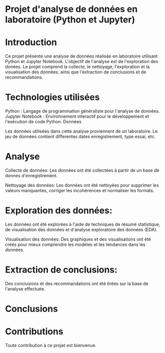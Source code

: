 
# Projet d'analyse de données en laboratoire (Python et Jupyter)

# Introduction

Ce projet présente une analyse de données réalisée en laboratoire utilisant Python et Jupyter Notebook. L'objectif de l'analyse est de l'exploration des donées. Le projet comprend la collecte, le nettoyage, l'exploration et la visualisation des données, ainsi que l'extraction de conclusions et de recommandations.

# Technologies utilisées

Python : Langage de programmation généraliste pour l'analyse de données.
Jupyter Notebook : Environnement interactif pour le développement et l'exécution de code Python.
Données

Les données utilisées dans cette analyse proviennent de un laboratoire. Le jeu de données contient differentes dates enregistrement, type essai, etc.

# Analyse

Collecte de données: Les données ont été collectées à partir de un base de donnes d'enregistrement.

Nettoyage des données: Les données ont été nettoyées pour supprimer les valeurs manquantes, corriger les incohérences et normaliser les formats.

# Exploration des données: 
Les données ont été explorées à l'aide de techniques de résumé statistique, de visualisation des données et d'analyse exploratoire des données (EDA).

Visualisation des données: Des graphiques et des visualisations ont été créés pour mieux comprendre les modèles et les tendances dans les données.

# Extraction de conclusions: 
Des conclusions et des recommandations ont été tirées sur la base de l'analyse effectuée.


# Conclusions





# Contributions

Toute contribution à ce projet est bienvenue.
